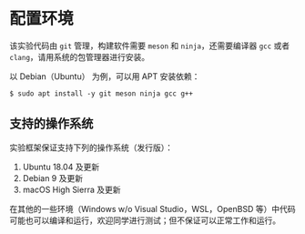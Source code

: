 # 配置环境

该实验代码由 `git` 管理，构建软件需要 `meson` 和 `ninja`，还需要编译器 `gcc` 或者 `clang`，请用系统的包管理器进行安装。

以 Debian（Ubuntu） 为例，可以用 APT 安装依赖：

```shell
$ sudo apt install -y git meson ninja gcc g++
```

## 支持的操作系统

实验框架保证支持下列的操作系统（发行版）：

1. Ubuntu 18.04 及更新
2. Debian 9 及更新
3. macOS High Sierra 及更新

在其他的一些环境（Windows w/o Visual Studio，WSL，OpenBSD 等）中代码可能也可以编译和运行，欢迎同学进行测试；但不保证可以正常工作和运行。
